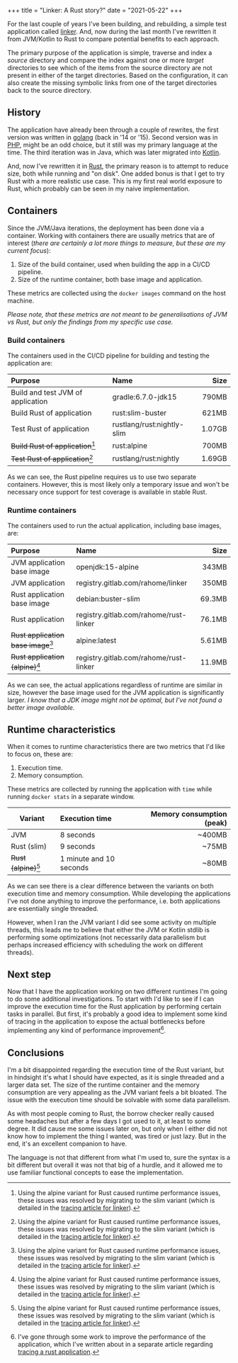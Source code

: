 +++
title = "Linker: A Rust story?"
date = "2021-05-22"
+++

For the last couple of years I've been building, and rebuilding, a simple test
application called [linker](https://gitlab.com/rahome/linker). And, now during
the last month I've rewritten it from JVM/Kotlin to Rust to compare potential
benefits to each approach.

The primary purpose of the application is simple, traverse and index a *source*
directory and compare the index against one or more *target* directories to see
which of the items from the source directory are not present in either of the
target directories. Based on the configuration, it can also create the missing
symbolic links from one of the target directories back to the source directory.

## History

The application have already been through a couple of rewrites, the first
version was written in [golang](https://golang.org/) (back in '14 or '15).
Second version was in [PHP](https://php.net/), might be an odd choice, but it
still was my primary language at the time. The third iteration was in Java,
which was later migrated into [Kotlin](https://kotlinlang.org/).

And, now I've rewritten it in [Rust](https://www.rust-lang.org/), the primary
reason is to attempt to reduce size, both while running and "on disk". One
added bonus is that I get to try Rust with a more realistic use case. This is
my first real world exposure to Rust, which probably can be seen in my naive
implementation.

## Containers

Since the JVM/Java iterations, the deployment has been done via a container.
Working with containers there are usually metrics that are of interest (*there
are certainly a lot more things to measure, but these are my current focus*):

1. Size of the build container, used when building the app in a CI/CD pipeline.
2. Size of the runtime container, both base image and application.

These metrics are collected using the `docker images` command on the host machine.

*Please note, that these metrics are not meant to be generalisations of JVM vs
Rust, but only the findings from my specific use case.*

### Build containers

The containers used in the CI/CD pipeline for building and testing the
application are:

| Purpose | Name | Size |
| :--- | :--- | ---: |
| Build and test JVM of application | gradle:6.7.0-jdk15 | 790MB |
| Build Rust of application | rust:slim-buster | 621MB |
| Test Rust of application | rustlang/rust:nightly-slim | 1.07GB |
| ~~Build Rust of application~~[^1] | rust:alpine | 700MB |
| ~~Test Rust of application~~[^1] | rustlang/rust:nightly | 1.69GB |

As we can see, the Rust pipeline requires us to use two separate containers.
However, this is most likely only a temporary issue and won't be necessary once
support for test coverage is available in stable Rust.

### Runtime containers

The containers used to run the actual application, including base images, are:

| Purpose | Name | Size |
| :--- | :--- | ---: |
| JVM application base image | openjdk:15-alpine | 343MB |
| JVM application | registry.gitlab.com/rahome/linker | 350MB |
| Rust application base image | debian:buster-slim | 69.3MB |
| Rust application | registry.gitlab.com/rahome/rust-linker | 76.1MB |
| ~~Rust application base image~~[^1] | alpine:latest | 5.61MB |
| ~~Rust application (alpine)~~[^1] | registry.gitlab.com/rahome/rust-linker | 11.9MB |

As we can see, the actual applications regardless of runtime are similar in
size, however the base image used for the JVM application is significantly
larger. *I know that a JDK image might not be optimal, but I've not found a
better image available.*

## Runtime characteristics

When it comes to runtime characteristics there are two metrics that I'd like to
focus on, these are:

1. Execution time.
2. Memory consumption.

These metrics are collected by running the application with `time` while
running `docker stats` in a separate window.

| Variant | Execution time | Memory consumption (peak) |
| --- | :--- | ---: |
| JVM | 8 seconds | ~400MB |
| Rust (slim) | 9 seconds | ~75MB |
| ~~Rust (alpine)~~[^1] | 1 minute and 10 seconds | ~80MB |

As we can see there is a clear difference between the variants on both
execution time and memory consumption. While developing the applications I've
not done anything to improve the performance, i.e. both applications are
essentially single threaded. 

However, when I ran the JVM variant I did see some activity on multiple
threads, this leads me to believe that either the JVM or Kotlin stdlib is
performing some optimizations (not necessarily data parallelism but perhaps
increased efficiency with scheduling the work on different threads).

## Next step

Now that I have the application working on two different runtimes I'm going to
do some additional investigations. To start with I'd like to see if I can
improve the execution time for the Rust application by performing certain tasks
in parallel. But first, it's probably a good idea to implement some kind of
tracing in the application to expose the actual bottlenecks before implementing
any kind of performance improvement[^2].

## Conclusions

I'm a bit disappointed regarding the execution time of the Rust variant, but in
hindsight it's what I should have expected, as it is single threaded and a
larger data set. The size of the runtime container and the memory consumption
are very appealing as the JVM variant feels a bit bloated. The issue with the
execution time should be solvable with some data parallelism.

As with most people coming to Rust, the borrow checker really caused some
headaches but after a few days I got used to it, at least to some degree. It
did cause me some issues later on, but only when I either did not know how to
implement the thing I wanted, was tired or just lazy. But in the end, it's an
excellent companion to have.

The language is not that different from what I'm used to, sure the syntax is a
bit different but overall it was not that big of a hurdle, and it allowed me to
use familiar functional concepts to ease the implementation.

[^1]: Using the alpine variant for Rust caused runtime performance issues,
      these issues was resolved by migrating to the slim variant (which is
      detailed in the [tracing article for linker](../linker-rust-tracing/)).
[^2]: I've gone through some work to improve the performance of the
      application, which I've written about in a separate article regarding
      [tracing a rust application](../linker-rust-tracing/).
